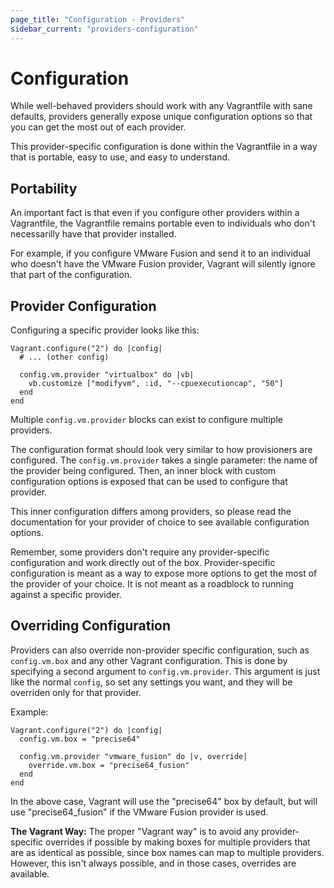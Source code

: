 ```yaml
---
page_title: "Configuration - Providers"
sidebar_current: "providers-configuration"
---
```


# Configuration

While well-behaved providers should work with any Vagrantfile with sane
defaults, providers generally expose unique configuration
options so that you can get the most out of each provider.

This provider-specific configuration is done within the Vagrantfile
in a way that is portable, easy to use, and easy to understand.

## Portability

An important fact is that even if you configure other providers within
a Vagrantfile, the Vagrantfile remains portable even to individuals who
don't necessarilly have that provider installed.

For example, if you configure VMware Fusion and send it to an individual
who doesn't have the VMware Fusion provider, Vagrant will silently ignore
that part of the configuration.

## Provider Configuration

Configuring a specific provider looks like this:

```
Vagrant.configure("2") do |config|
  # ... (other config)

  config.vm.provider "virtualbox" do |vb|
    vb.customize ["modifyvm", :id, "--cpuexecutioncap", "50"]
  end
end
```

Multiple `config.vm.provider` blocks can exist to configure multiple
providers.

The configuration format should look very similar to how provisioners
are configured. The `config.vm.provider` takes a single parameter: the
name of the provider being configured. Then, an inner block with custom
configuration options is exposed that can be used to configure that
provider.

This inner configuration differs among providers, so please read the
documentation for your provider of choice to see available configuration
options.

Remember, some providers don't require any provider-specific configuration
and work directly out of the box. Provider-specific configuration is meant
as a way to expose more options to get the most of the provider of your
choice. It is not meant as a roadblock to running against a specific provider.

## Overriding Configuration

Providers can also override non-provider specific configuration, such
as `config.vm.box` and any other Vagrant configuration. This is done by
specifying a second argument to `config.vm.provider`. This argument is
just like the normal `config`, so set any settings you want, and they will
be overriden only for that provider.

Example:

```
Vagrant.configure("2") do |config|
  config.vm.box = "precise64"

  config.vm.provider "vmware_fusion" do |v, override|
    override.vm.box = "precise64_fusion"
  end
end
```

In the above case, Vagrant will use the "precise64" box by default, but
will use "precise64_fusion" if the VMware Fusion provider is used.

<div class="alert alert-info">
	<p>
		<strong>The Vagrant Way:</strong> The proper "Vagrant way" is to
		avoid any provider-specific overrides if possible by making boxes
		for multiple providers that are as identical as possible, since box
		names can map to multiple providers. However, this isn't always possible,
		and in those cases, overrides are available.
	</p>
</div>

